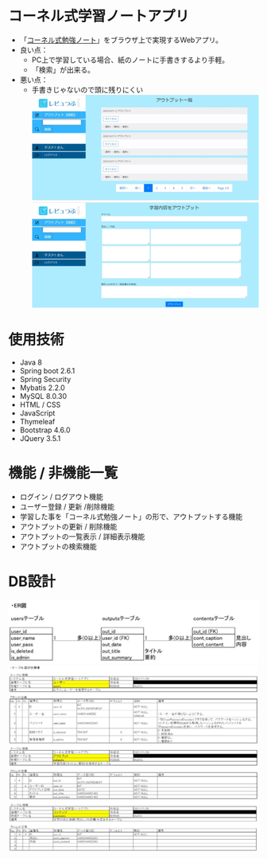 # コーネル式学習ノートアプリ
- 「[コーネル式勉強ノート](https://studyhacker.net/study-notebook-how-to-summarize#%E3%82%B3%E3%83%BC%E3%83%8D%E3%83%AB%E5%BC%8F "コーネル式勉強ノート")」をブラウザ上で実現するWebアプリ。
- 良い点：
  - PC上で学習している場合、紙のノートに手書きするより手軽。
  - 「検索」が出来る。
- 悪い点：
  - 手書きじゃないので頭に残りにくい
![image](1.jpg)
![image](2.jpg)

# 使用技術
- Java 8
- Spring boot 2.6.1
- Spring Security
- Mybatis 2.2.0
- MySQL 8.0.30
- HTML / CSS
- JavaScript
- Thymeleaf
- Bootstrap 4.6.0
- JQuery 3.5.1

# 機能 / 非機能一覧
- ログイン / ログアウト機能
- ユーザー登録 / 更新 /削除機能
- 学習した事を「コーネル式勉強ノート」の形で、アウトプットする機能
- アウトプットの更新 / 削除機能
- アウトプットの一覧表示 / 詳細表示機能
- アウトプットの検索機能

# DB設計
![image](3.JPG)
![image](4_1.JPG)
![image](4_2.JPG)
![image](4_3.JPG)
